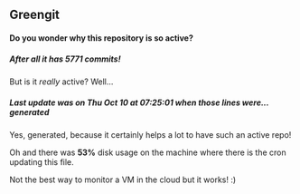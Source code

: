 ## Greengit

#### Do you wonder why this repository is so active?

##### After all it has 5771 commits!

But is it *really* active? Well...

##### Last update was on Thu Oct 10 at 07:25:01 when those lines were... generated

Yes, generated, because it certainly helps a lot to have such an active repo!

Oh and there was **53%** disk usage on the machine
where there is the cron updating this file.

Not the best way to monitor a VM in the cloud but it works! :)

